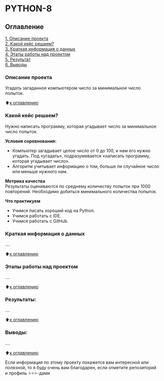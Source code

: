 # PYTHON-8

## Оглавление  
[1. Описание проекта](https://github.com/Amina313/PYTHON-8/edit/main/README.md#Описание-проекта)  
[2. Какой кейс решаем?](https://github.com/Amina313/PYTHON-8/edit/main/README.md#Какой-кейс-решаем)  
[3. Краткая информация о данных](https://github.com/Amina313/PYTHON-8/edit/main/README.md#Краткая-информация-о-данных)  
[4. Этапы работы над проектом](https://github.com/Amina313/PYTHON-8/edit/main/README.md#Этапы-работы-над-проектом)  
[5. Результат](https://github.com/Amina313/PYTHON-8/edit/main/README.md#Результат)    
[6. Выводы](https://github.com/Amina313/PYTHON-8/edit/main/README.md#Выводы) 

### Описание проекта    
Угадать загаданное компьютером число за минимальное число попыток.

:arrow_up:[к оглавлению](https://github.com/Amina313/PYTHON-8/edit/main/README.md#Оглавление)


### Какой кейс решаем?    
Нужно написать программу, которая угадывает число за минимальное число попыток.

**Условия соревнования:**  
- Компьютер загадывает целое число от 0 до 100, и нам его нужно угадать. Под «угадать», подразумевается «написать программу, которая угадывает число».
- Алгоритм учитывает информацию о том, больше ли случайное число или меньше нужного нам.

**Метрика качества**     
Результаты оцениваются по среднему количеству попыток при 1000 повторений. Необходимо добиться минимального количества попыток.

**Что практикуем**     
- Учимся писать хороший код на Python.
- Учимся работать с IDE.
- Учимся работать с GitHub.

### Краткая информация о данных
....
  
:arrow_up:[к оглавлению](https://github.com/Amina313/PYTHON-8/edit/main/README.md#Оглавление)


### Этапы работы над проектом  
....

:arrow_up:[к оглавлению](https://github.com/Amina313/PYTHON-8/edit/main/README.md#Оглавление)


### Результаты:  
....

:arrow_up:[к оглавлению](https://github.com/Amina313/PYTHON-8/edit/main/README.md#Оглавление)


### Выводы:  
....

:arrow_up:[к оглавлению](https://github.com/Amina313/PYTHON-8/edit/main/README.md#Оглавление)


Если информация по этому проекту покажется вам интересной или полезной, то я буду очень вам благодарен, если отметите репозиторий и профиль ⭐️⭐️⭐️-дами
